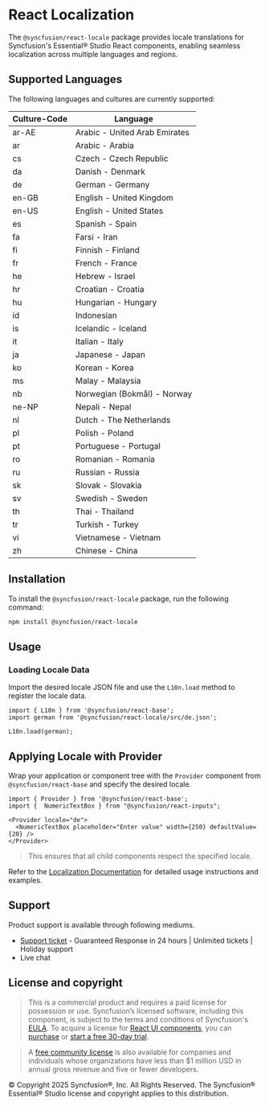 # React Localization

The `@syncfusion/react-locale` package provides locale translations for Syncfusion's Essential® Studio React components, enabling seamless localization across multiple languages and regions.

## Supported Languages

The following languages and cultures are currently supported:

| Culture-Code | Language                       |
| ------------ | ------------------------------ |
| ar-AE        | Arabic - United Arab Emirates  |
| ar            | Arabic - Arabia               |
| cs        | Czech - Czech Republic         |
| da      | Danish - Denmark               |
| de       | German - Germany               |
| en-GB     | English - United Kingdom      |
| en-US        | English - United States        |
| es      | Spanish - Spain                |
| fa      | Farsi - Iran                   |
| fi       | Finnish - Finland              |
| fr        | French - France                |
| he       | Hebrew - Israel                |
| hr      | Croatian - Croatia             |
| hu     | Hungarian - Hungary    
| id           | Indonesian
| is     |Icelandic - Iceland             |
| it     | Italian - Italy                |
| ja     | Japanese - Japan               |
| ko     | Korean - Korea                 |
| ms      | Malay - Malaysia               |
| nb      | Norwegian (Bokmål) - Norway    |
| ne-NP   | Nepali - Nepal               |
| nl      | Dutch - The Netherlands        |
| pl      | Polish - Poland                |
| pt      | Portuguese - Portugal          |
| ro      | Romanian - Romania             |
| ru     | Russian - Russia               |
| sk     | Slovak - Slovakia              |
| sv      | Swedish - Sweden               |
| th     | Thai - Thailand                 |
| tr    | Turkish - Turkey               |
| vi     | Vietnamese - Vietnam           |
| zh       | Chinese - China                |

## Installation

To install the `@syncfusion/react-locale` package, run the following command:

```sh
npm install @syncfusion/react-locale
```

## Usage

### Loading Locale Data

Import the desired locale JSON file and use the `L10n.load` method to register the locale data.

```tsx
import { L10n } from '@syncfusion/react-base';
import german from '@syncfusion/react-locale/src/de.json';

L10n.load(german);
```

## Applying Locale with Provider

Wrap your application or component tree with the `Provider` component from `@syncfusion/react-base` and specify the desired locale.

```tsx
import { Provider } from '@syncfusion/react-base';
import {  NumericTextBox } from "@syncfusion/react-inputs";

<Provider locale="de">
  <NumericTextBox placeholder="Enter value" width={250} defaultValue={20} />
</Provider>
```
> This ensures that all child components respect the specified locale.

Refer to the [Localization Documentation](https://react.syncfusion.com/common-features/localization) for detailed usage instructions and examples.

## Support

Product support is available through following mediums.

* [Support ticket](https://support.syncfusion.com/support/tickets/create) - Guaranteed Response in 24 hours | Unlimited tickets | Holiday support
* Live chat

## License and copyright

> This is a commercial product and requires a paid license for possession or use. Syncfusion’s licensed software, including this component, is subject to the terms and conditions of Syncfusion's [EULA](https://www.syncfusion.com/eula/es/). To acquire a license for [React UI components](https://www.syncfusion.com/react-components), you can [purchase](https://www.syncfusion.com/sales/products) or [start a free 30-day trial](https://www.syncfusion.com/account/manage-trials/start-trials).

> A [free community license](https://www.syncfusion.com/products/communitylicense) is also available for companies and individuals whose organizations have less than $1 million USD in annual gross revenue and five or fewer developers.

&copy; Copyright 2025 Syncfusion®, Inc. All Rights Reserved. The Syncfusion® Essential® Studio license and copyright applies to this distribution.